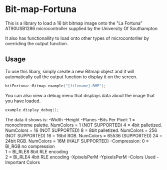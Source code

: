 # Bit-map-Fortuna
This is a library to load a 16 bit bitmap image onto the "La Fortuna" AT90USB1286 microcontroller supplied by the University Of Southampton

It also has functionallity to load onto other types of microcontorller by overriding the output function.

## Usage

To use this libary, simply create a new Bitmap object and it will automatically call the output function to display it on the screen.

```C++
bitFortuna::Bitmap example("[filename].BMP");
```

You can also view a debug menu that displays data about the image that you have loaded.

```C++
example.display_debug();
```

The data it shows is:
-Width
-Height
-Planes
-Bits Per Pixel:
    1 = monochrome palette. NumColors = 1             (NOT SUPPORTED)
    4 = 4bit palletized. NumColors = 16               (NOT SUPPORTED) 
    8 = 8bit palletized. NumColors = 256              (NOT SUPPORTED)
    16 = 16bit RGB. NumColors = 65536                 (SUPPORTED)
    24 = 24bit RGB. NumColors = 16M                   (HALF SUPPORTED)
-Compression:
    0 = BI_RGB   no compression  
    1 = BI_RLE8 8bit RLE encoding  
    2 = BI_RLE4 4bit RLE encoding
-XpixelsPerM
-YpixelsPerM
-Colors Used
-Important Colors
